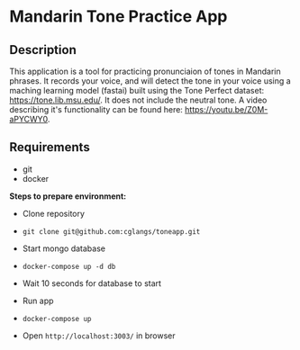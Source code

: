 # Mandarin Tone Practice App

## Description

This application is a tool for practicing pronunciaion of tones in Mandarin phrases. It records your voice, and will detect the tone in your voice using a maching learning model (fastai) built using the Tone Perfect dataset: https://tone.lib.msu.edu/. It does not include the neutral tone. A video describing it's functionality can be found here: https://youtu.be/Z0M-aPYCWY0.

## Requirements
* git
* docker

**Steps to prepare environment:**

- Clone repository 
- `git clone git@github.com:cglangs/toneapp.git` 

- Start mongo database
- `docker-compose up -d db`

- Wait 10 seconds for database to start

- Run app
- `docker-compose up`

- Open `http://localhost:3003/` in browser 
